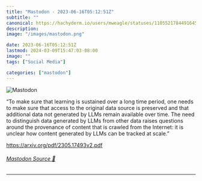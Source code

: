 ```yaml
---
title: "Mastodon - 2023-06-16T05:12:51Z"
subtitle: ""
canonical: https://hachyderm.io/users/mweagle/statuses/110552178449164570
description:
image: "/images/mastodon.png"

date: 2023-06-16T05:12:51Z
lastmod: 2024-03-09T15:47:03-08:00
image: ""
tags: ["Social Media"]

categories: ["mastodon"]
---
```

![Mastodon](/images/mastodon.png)

<p>“To make sure that learning is sustained over a long time period, one needs to make sure that access to the original data source is preserved and that additional data not generated by LLMs remain available over time. The need to distinguish data generated by LLMs from other data raises questions around the provenance of content that is crawled from the Internet: it is unclear how content generated by LLMs can be tracked at scale.”</p><p><a href="https://arxiv.org/pdf/2305.17493v2.pdf" target="_blank" rel="nofollow noopener noreferrer" translate="no"><span class="invisible">https://</span><span class="">arxiv.org/pdf/2305.17493v2.pdf</span><span class="invisible"></span></a></p>


###### [Mastodon Source 🐘](https://hachyderm.io/@mweagle/110552178449164570)

___
